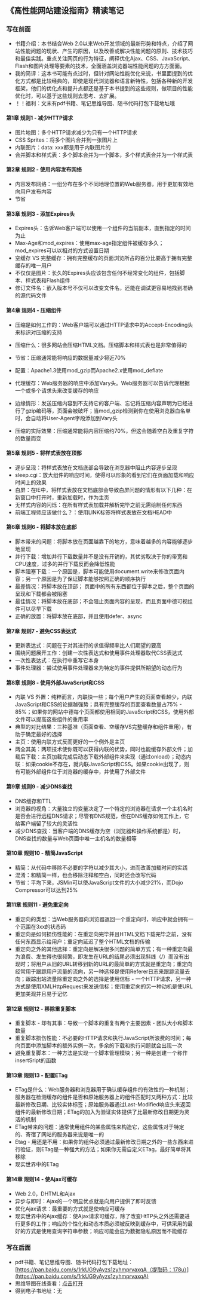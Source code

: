 ﻿## 《高性能网站建设指南》精读笔记

### 写在前面
- 书籍介绍：本书结合Web 2.0以来Web开发领域的最新形势和特点，介绍了网站性能问题的现状、产生的原因，以及改善或解决性能问题的原则、技术技巧和最佳实践。重点关注网页的行为特征，阐释优化Ajax、CSS、JavaScript、Flash和图片处理等要素的技术，全面涵盖浏览器端性能问题的方方面面。
- 我的简评：这本书可能有点过时，但针对网站性能优化来说，书里面提到的优化方式都是比较经典的，即使是现代浏览器和语言新特性，包括各种新的开发框架，他们的优化点和提升点都还是基于本书提到的这些规则，做项目的性能优化时，可以基于这些规则去思考、去扩展。
- ！！福利：文末有pdf书籍、笔记思维导图、随书代码打包下载地址哦

#### 第1章 规则1 - 减少HTTP请求
- 图片地图：多个HTTP请求减少为只有一个HTTP请求
- CSS Sprites：将多个图片合并到一张图片上
- 内联图片：data: xxx都是用于内联图片的
- 合并脚本和样式表：多个脚本合并为一个脚本，多个样式表合并为一个样式表

#### 第2章 规则2 - 使用内容发布网络
- 内容发布网络：一组分布在多个不同地理位置的Web服务器，用于更加有效地向用户发布内容
- 节省

#### 第3章 规则3 - 添加Expires头
- Expires头：告诉Web客户端可以使用一个组件的当前副本，直到指定的时间为止
- Max-Age和mod_expires：使用max-age指定组件被缓存多久；mod_expires可以以相对的方式设置日期
- 空缓存 VS 完整缓存：拥有完整缓存的页面浏览所占的百分比要高于拥有完整缓存的唯一用户
- 不仅仅是图片：长久的Expires头应该包含任何不经常变化的组件，包括脚本、样式表和Flash组件
- 修订文件名：嵌入版本号不仅可以改变文件名，还能在调试更容易地找到准确的源代码文件

#### 第4章 规则4 - 压缩组件
- 压缩是如何工作的：Web客户端可以通过HTTP请求中的Accept-Encoding头来标识对压缩的支持
- 压缩什么：很多网站会压缩HTML文档。压缩脚本和样式表也是非常值得的
- 节省：压缩通常能将响应的数据量减少将近70%
- 配置：Apache1.3使用mod_gzip而Apache2.x使用mod_deflate
- 代理缓存：Web服务器的响应中添加Vary头。Web服务器可以告诉代理根据一个或多个请求头来改变缓存的响应

- 边缘情形：发送压缩内容到不支持它的客户端、忘记将压缩内容声明为已经进行了gzip编码等，页面会被破坏；当mod_gzip检测到你在使用浏览器白名单时，会自动将User-Agent字段添加到Vary头
- 压缩的实际效果：压缩通常能将内容压缩约70%，但这会随着空白及重复字符的数量而变

#### 第5章 规则5 - 将样式表放在顶部
- 逐步呈现：将样式表放在文档底部会导致在浏览器中阻止内容逐步呈现
- sleep.cgi：放大组件的响应时间，使得可以形象的看到它们在页面加载和响应时间上的效果
- 白屏：在IE中，将样式表放在文档底部会导致白屏问题的情形有以下几种：在新窗口中打开时，重新加载时，作为主页
- 无样式内容的闪烁：在所有样式表加载并解析完毕之前无需绘制任何东西
- 前端工程师应该做什么？：使用LINK标签将样式表放在文档HEAD中

#### 第6章 规则6 - 将脚本放在底部
- 脚本带来的问题：将脚本放在页面越靠下的地方，意味着越多的内容能够逐步地呈现
- 并行下载：增加并行下载数量并不是没有开销的，其优劣取决于你的带宽和CPU速度，过多的并行下载反而会降低性能
- 脚本阻塞下载：一个原因是，脚本可能使用document.write来修改页面内容；另一个原因是为了保证脚本能够按照正确的顺序执行
- 最差情况：将脚本放在顶部； 页面中的所有东西都位于脚本之后，整个页面的呈现和下载都会被阻塞
- 最佳情况：将脚本放在底部；不会阻止页面内容的呈现，而且页面中德可视组件可以尽早下载
- 正确的放置：将脚本放在底部，并且使用defer、async

#### 第7章 规则7 - 避免CSS表达式
- 更新表达式：问题在于对其进行的求值得频率比人们期望的要高
- 围绕问题展开工作：创建一次性表达式和使用事件处理器取代CSS表达式
- 一次性表达式：在执行中重写它本身
- 事件处理器：尝试使用事件处理器来为特定的事件提供所期望的动态行为

#### 第8章 规则8 - 使用外部JavaScript和CSS
- 内联 VS 外置：纯粹而言，内联快一些；每个用户产生的页面查看越少，内联JavaScript和CSS的论据越强势；具有完整缓存的页面查看数量占75% - 85%；如果你的网站中德每个页面都使用相同的JavaScript和CSS，使用外部文件可以提高这些组件的重用率
- 典型的对比结果：三种基准（页面查看、空缓存VS完整缓存和组件重用），有助于确定最好的选择
- 主页：使用内联方式反而更好的一个例外是主页
- 两全其美：两项技术使你既可以获得内联的优势，同时也能缓存外部文件；加载后下载：主页加载完成后动态下载外部组件来实现（通过onload）；动态内联：如果cookie不存在，就内联JavaScript和CSS。如果cookie出现了，则有可能外部组件位于浏览器的缓存中，并使用了外部文件

#### 第9章 规则9 - 减少DNS查找
- DNS缓存和TTL
- 浏览器的视角：大量独立的变量决定了一个特定的浏览器在请求一个主机名时是否会进行远程DNS请求；尽管有DNS规范，但在DNS缓存如何工作上，它给客户端留了较大的灵活性
- 减少DNS查找：当客户端的DNS缓存为空（浏览器和操作系统都是）时，DNS查找的数量与Web页面中唯一主机名的数量相等

#### 第10章 规则10 - 精简JavaScript
- 精简：从代码中移除不必要的字符以减少其大小，进而改善加载时间的实践
- 混淆：和精简一样，也会移除注释和空白，同时还会改写代码
- 节省：平均下来，JSMin可以使JavaScript文件的大小减少21%，而Dojo Compressor可以达到25%

#### 第11章 规则11 - 避免重定向
- 重定向的类型：当Web服务器向浏览器返回一个重定向时，响应中就会拥有一个范围在3xx的状态码
- 重定向是如何损伤性能的：在重定向完毕并且HTML文档下载完毕之前，没有任何东西显示给用户；重定向延迟了整个HTML文档的传输
- 重定向之外的其他选择：重定向是解决很多问题的简单方式；有一种重定向最为浪费、发生得也很频繁，即发生在URL的结尾必须出现斜线（/）而没有出现时；将用户从旧的URL转移到新的URL的最简单的方式就是重定向；重定向经常用于跟踪用户流量的流向，另一种选择是使用Referer日志来跟踪流量去向；跟踪出站流量除重定向之外的选择是使用信标 - 一个HTTP请求，另一种方式是使用XMLHttpRequest来发送信标；使用重定向的另一种动机是使URL更加美观并且易于记忆

#### 第12章 规则12 - 移除重复脚本
- 重复脚本 - 却有其事：导致一个脚本的重复有两个主要因素 - 团队大小和脚本数量
- 重复脚本损伤性能：不必要的HTTP请求和执行JavaScript所浪费的时间；每向页面中添加脚本的额外实例一次，多余的下载和执行问题就会出现一次
- 避免重复脚本：一种方法是实现一个脚本管理模块；另一种是创建一个称作insertSript的函数

#### 第13章 规则13 - 配置ETag
- ETag是什么：Web服务器和浏览器用于确认缓存组件的有效性的一种机制； 服务器在检测缓存的组件是否和原始服务器上的组件匹配时又两种方式：比较最新修改日期、比较实体标签；原始服务器通过Last-Modified响应头来返回组件的最新修改日期；ETag的加入为验证实体提供了比最新修改日期更为灵活的机制
- ETag带来的问题：通常使用组件的某些属性来构造它，这些属性对于特定的、寄宿了网站的服务器来说是唯一的
- Etag - 用还是不用：如果你的组件必须通过最新修改日期之外的一些东西来进行验证，则ETag是一种强大的方法；如果你无需自定义ETag，最好简单将其移除
- 现实世界中的ETag

#### 第14章 规则14 - 使Ajax可缓存
- Web 2.0，DHTML和Ajax
- 异步与即时：Ajax的一个明显优点就是向用户提供了即时反馈
- 优化Ajax请求：最重要的方式就是使响应可缓存
- 现实世界中的Ajax缓存：使Ajax请求可缓存，除了改变HtTP头之外还需要进行更多的工作；响应的个性化和动态本质必须被反映到缓存中，可供采用的最好的方式是使用查询字符串参数；响应可能会应为数据隐私原因而不能缓存

### 写在后面
- pdf书籍、笔记思维导图、随书代码打包下载地址：[https://pan.baidu.com/s/1rkUG9yAyzs1zyhmprvaxqA（提取码：178u）](https://pan.baidu.com/s/1rkUG9yAyzs1zyhmprvaxqA)
- 思维导图在线查看：[点击打开](/assets/attachment/fed-book/《高性能网站建设指南》_Steve_Souders_刘彦博译.svg)
- 得到电子书地址：无